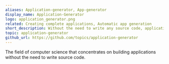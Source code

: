 ```yaml
---
aliases: Application-generator, App-generator
display_name: Application-Generator
logo: application_generator.png
related: Creating complete applications, Automatic app generation
short_description: Without the need to write any source code, application generation software can create functional applications.
topic: application-generator
github_url: https://github.com/topics/application-generator
---
```

The field of computer science that concentrates on building applications without the need to write source code.
